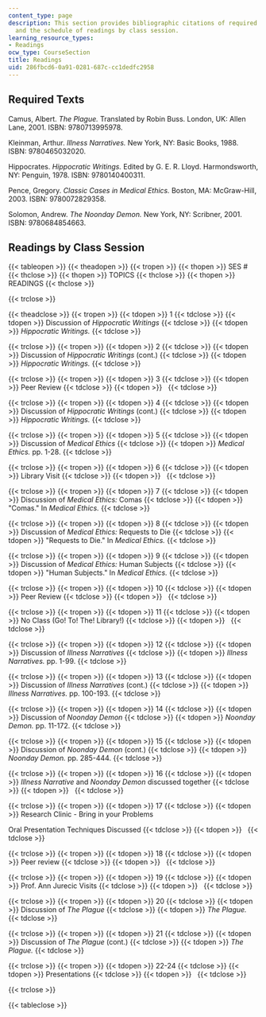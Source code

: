 ```yaml
---
content_type: page
description: This section provides bibliographic citations of required course texts
  and the schedule of readings by class session.
learning_resource_types:
- Readings
ocw_type: CourseSection
title: Readings
uid: 286fbcd6-0a91-0281-687c-cc1dedfc2958
---
```


Required Texts
--------------

Camus, Albert. _The Plague._ Translated by Robin Buss. London, UK: Allen Lane, 2001. ISBN: 9780713995978.

Kleinman, Arthur. _Illness Narratives._ New York, NY: Basic Books, 1988. ISBN: 9780465032020.

Hippocrates. _Hippocratic Writings._ Edited by G. E. R. Lloyd. Harmondsworth, NY: Penguin, 1978. ISBN: 9780140400311.

Pence, Gregory. _Classic Cases in Medical Ethics._ Boston, MA: McGraw-Hill, 2003. ISBN: 9780072829358.

Solomon, Andrew. _The Noonday Demon._ New York, NY: Scribner, 2001. ISBN: 9780684854663.

Readings by Class Session
-------------------------

{{< tableopen >}}
{{< theadopen >}}
{{< tropen >}}
{{< thopen >}}
SES #
{{< thclose >}}
{{< thopen >}}
TOPICS
{{< thclose >}}
{{< thopen >}}
READINGS
{{< thclose >}}

{{< trclose >}}

{{< theadclose >}}
{{< tropen >}}
{{< tdopen >}}
1
{{< tdclose >}}
{{< tdopen >}}
Discussion of _Hippocratic Writings_
{{< tdclose >}}
{{< tdopen >}}
_Hippocratic Writings._
{{< tdclose >}}

{{< trclose >}}
{{< tropen >}}
{{< tdopen >}}
2
{{< tdclose >}}
{{< tdopen >}}
Discussion of _Hippocratic Writings_ (cont.)
{{< tdclose >}}
{{< tdopen >}}
_Hippocratic Writings._
{{< tdclose >}}

{{< trclose >}}
{{< tropen >}}
{{< tdopen >}}
3
{{< tdclose >}}
{{< tdopen >}}
Peer Review
{{< tdclose >}}
{{< tdopen >}}
 
{{< tdclose >}}

{{< trclose >}}
{{< tropen >}}
{{< tdopen >}}
4
{{< tdclose >}}
{{< tdopen >}}
Discussion of _Hippocratic Writings_ (cont.)
{{< tdclose >}}
{{< tdopen >}}
_Hippocratic Writings._
{{< tdclose >}}

{{< trclose >}}
{{< tropen >}}
{{< tdopen >}}
5
{{< tdclose >}}
{{< tdopen >}}
Discussion of _Medical Ethics_
{{< tdclose >}}
{{< tdopen >}}
_Medical Ethics._ pp. 1-28.
{{< tdclose >}}

{{< trclose >}}
{{< tropen >}}
{{< tdopen >}}
6
{{< tdclose >}}
{{< tdopen >}}
Library Visit
{{< tdclose >}}
{{< tdopen >}}
 
{{< tdclose >}}

{{< trclose >}}
{{< tropen >}}
{{< tdopen >}}
7
{{< tdclose >}}
{{< tdopen >}}
Discussion of _Medical Ethics:_ Comas
{{< tdclose >}}
{{< tdopen >}}
"Comas." In _Medical Ethics._
{{< tdclose >}}

{{< trclose >}}
{{< tropen >}}
{{< tdopen >}}
8
{{< tdclose >}}
{{< tdopen >}}
Discussion of _Medical Ethics:_ Requests to Die
{{< tdclose >}}
{{< tdopen >}}
"Requests to Die." In _Medical Ethics._
{{< tdclose >}}

{{< trclose >}}
{{< tropen >}}
{{< tdopen >}}
9
{{< tdclose >}}
{{< tdopen >}}
Discussion of _Medical Ethics:_ Human Subjects
{{< tdclose >}}
{{< tdopen >}}
"Human Subjects." In _Medical Ethics._
{{< tdclose >}}

{{< trclose >}}
{{< tropen >}}
{{< tdopen >}}
10
{{< tdclose >}}
{{< tdopen >}}
Peer Review
{{< tdclose >}}
{{< tdopen >}}
 
{{< tdclose >}}

{{< trclose >}}
{{< tropen >}}
{{< tdopen >}}
11
{{< tdclose >}}
{{< tdopen >}}
No Class (Go! To! The! Library!)
{{< tdclose >}}
{{< tdopen >}}
 
{{< tdclose >}}

{{< trclose >}}
{{< tropen >}}
{{< tdopen >}}
12
{{< tdclose >}}
{{< tdopen >}}
Discussion of _Illness Narratives_
{{< tdclose >}}
{{< tdopen >}}
_Illness Narratives._ pp. 1-99.
{{< tdclose >}}

{{< trclose >}}
{{< tropen >}}
{{< tdopen >}}
13
{{< tdclose >}}
{{< tdopen >}}
Discussion of _Illness Narratives_ (cont.)
{{< tdclose >}}
{{< tdopen >}}
_Illness Narratives._ pp. 100-193.
{{< tdclose >}}

{{< trclose >}}
{{< tropen >}}
{{< tdopen >}}
14
{{< tdclose >}}
{{< tdopen >}}
Discussion of _Noonday Demon_
{{< tdclose >}}
{{< tdopen >}}
_Noonday Demon._ pp. 11-172.
{{< tdclose >}}

{{< trclose >}}
{{< tropen >}}
{{< tdopen >}}
15
{{< tdclose >}}
{{< tdopen >}}
Discussion of _Noonday Demon_ (cont.)
{{< tdclose >}}
{{< tdopen >}}
_Noonday Demon._ pp. 285-444.
{{< tdclose >}}

{{< trclose >}}
{{< tropen >}}
{{< tdopen >}}
16
{{< tdclose >}}
{{< tdopen >}}
_Illness Narrative_ and _Noonday Demon_ discussed together
{{< tdclose >}}
{{< tdopen >}}
 
{{< tdclose >}}

{{< trclose >}}
{{< tropen >}}
{{< tdopen >}}
17
{{< tdclose >}}
{{< tdopen >}}
Research Clinic - Bring in your Problems  
  
Oral Presentation Techniques Discussed
{{< tdclose >}}
{{< tdopen >}}
 
{{< tdclose >}}

{{< trclose >}}
{{< tropen >}}
{{< tdopen >}}
18
{{< tdclose >}}
{{< tdopen >}}
Peer review
{{< tdclose >}}
{{< tdopen >}}
 
{{< tdclose >}}

{{< trclose >}}
{{< tropen >}}
{{< tdopen >}}
19
{{< tdclose >}}
{{< tdopen >}}
Prof. Ann Jurecic Visits
{{< tdclose >}}
{{< tdopen >}}
 
{{< tdclose >}}

{{< trclose >}}
{{< tropen >}}
{{< tdopen >}}
20
{{< tdclose >}}
{{< tdopen >}}
Discussion of _The Plague_
{{< tdclose >}}
{{< tdopen >}}
_The Plague._
{{< tdclose >}}

{{< trclose >}}
{{< tropen >}}
{{< tdopen >}}
21
{{< tdclose >}}
{{< tdopen >}}
Discussion of _The Plague_ (cont.)
{{< tdclose >}}
{{< tdopen >}}
_The Plague._
{{< tdclose >}}

{{< trclose >}}
{{< tropen >}}
{{< tdopen >}}
22-24
{{< tdclose >}}
{{< tdopen >}}
Presentations
{{< tdclose >}}
{{< tdopen >}}
 
{{< tdclose >}}

{{< trclose >}}

{{< tableclose >}}
